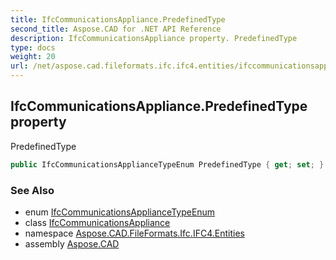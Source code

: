 ```yaml
---
title: IfcCommunicationsAppliance.PredefinedType
second_title: Aspose.CAD for .NET API Reference
description: IfcCommunicationsAppliance property. PredefinedType
type: docs
weight: 20
url: /net/aspose.cad.fileformats.ifc.ifc4.entities/ifccommunicationsappliance/predefinedtype/
---
```

## IfcCommunicationsAppliance.PredefinedType property

PredefinedType

```csharp
public IfcCommunicationsApplianceTypeEnum PredefinedType { get; set; }
```

### See Also

* enum [IfcCommunicationsApplianceTypeEnum](../../../aspose.cad.fileformats.ifc.ifc4.types/ifccommunicationsappliancetypeenum/)
* class [IfcCommunicationsAppliance](../)
* namespace [Aspose.CAD.FileFormats.Ifc.IFC4.Entities](../../../aspose.cad.fileformats.ifc.ifc4.entities/)
* assembly [Aspose.CAD](../../../)


